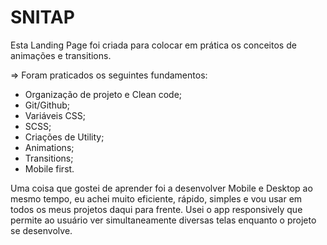 # SNITAP
 Esta Landing Page foi criada para colocar em prática os conceitos de animações e transitions.

 => Foram praticados os seguintes fundamentos: 
- Organização de projeto e Clean code;
- Git/Github;
- Variáveis CSS;
- SCSS;
- Criações de Utility;
- Animations;
- Transitions;
- Mobile first.

Uma coisa que gostei de aprender foi a desenvolver Mobile e Desktop ao mesmo tempo,
eu achei muito eficiente, rápido, simples e vou usar em todos os meus projetos daqui para frente.
Usei o app responsively que permite ao usuário ver simultaneamente diversas telas enquanto o projeto
se desenvolve.
